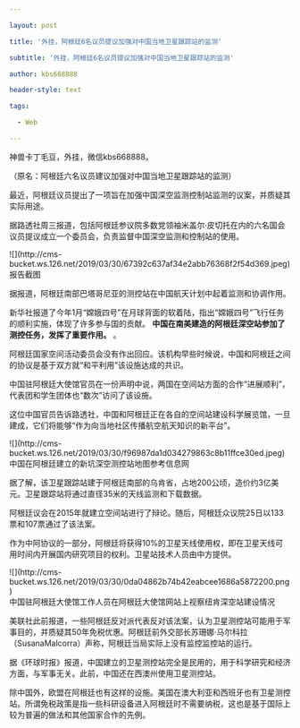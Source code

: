 ---
layout: post
title: '外挂，阿根廷6名议员提议加强对中国当地卫星跟踪站的监测'
subtitle: '外挂，阿根廷6名议员提议加强对中国当地卫星跟踪站的监测'
author: kbs668888
header-style: text
tags:
  - Web
---
神兽卡丁毛豆，外挂，微信kbs668888。

（原名：阿根廷六名议员建议加强对中国当地卫星跟踪站的监测）

最近，阿根廷议员提出了一项旨在加强中国深空监测控制站监测的议案，并质疑其实际用途。

据路透社周三报道，包括阿根廷参议院多数党领袖米盖尔·皮切托在内的六名国会议员提议成立一个委员会，负责监督中国深空监测和控制站的使用。

![](http://cms-
bucket.ws.126.net/2019/03/30/67392c637af34e2abb76368f2f54d369.jpeg)  
报告截图

据报道，阿根廷南部巴塔哥尼亚的测控站在中国航天计划中起着监测和协调作用。

新华社报道了今年1月“嫦娥四号”在月球背面的软着陆，指出“嫦娥四号”飞行任务的顺利实施，体现了许多参与国的贡献。
**中国在南美建造的阿根廷深空站参加了测控任务，发挥了重要作用。** 。

阿根廷国家空间活动委员会没有作出回应。该机构早些时候说，中国和阿根廷之间的协议是基于双方就“和平利用”该设施达成的共识。

中国驻阿根廷大使馆官员在一份声明中说，两国在空间站方面的合作“进展顺利”，代表团和学生团体也“数次”访问了该设施。

这位中国官员告诉路透社，中国和阿根廷正在各自的空间站建设科学展览馆，一旦建成，它们将能够“作为向当地社区传播航空航天知识的新平台”。

![](http://cms-
bucket.ws.126.net/2019/03/30/f96987da1d034279863c8b11ffce30ed.jpeg)  
中国在阿根廷建立的新坑深空测控站地图参考信息网

据了解，该卫星跟踪站建于阿根廷南部的乌肯省，占地200公顷，造价约3亿美元。卫星跟踪站将通过直径35米的天线监测和下载数据。

阿根廷议会在2015年就建立空间站进行了辩论。随后，阿根廷众议院25日以133票和107票通过了该法案。

作为中阿协议的一部分，阿根廷将获得10%的卫星天线使用权，即在卫星天线可用时间内开展国内研究项目的权利。卫星站技术人员由中方提供。

![](http://cms-
bucket.ws.126.net/2019/03/30/0da04862b74b42eabcee1686a5872200.png)  
中国驻阿根廷大使馆工作人员在阿根廷大使馆网站上视察纽肯深空站建设情况

美联社此前报道，一些阿根廷反对派代表反对该法案，认为卫星测控站可能用于军事目的，并质疑其50年免税优惠。阿根廷前外交部长苏珊娜·马尔科拉（SusanaMalcorra）声称，阿根廷当局实际上没有监控监控站的运行。

据《环球时报》报道，中国建立的卫星测控站完全是民用的，用于科学研究和经济方面，与军事无关。此前，中国还在西澳州使用卫星测控站。

除中国外，欧盟在阿根廷也有这样的设施。美国在澳大利亚和西班牙也有卫星测控站。所谓免税政策是指一些科研设备进入阿根廷时不需要纳税，这也是基于国际上较为普遍的做法和其他国家合作的先例。

